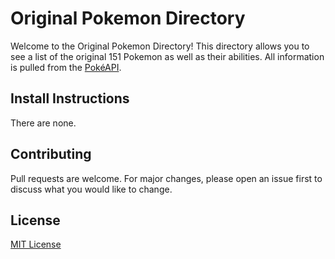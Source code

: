 # Original Pokemon Directory

Welcome to the Original Pokemon Directory! This directory allows you to see a list of the original 151 Pokemon as well as their abilities. All information is pulled from the [PokéAPI](https://pokeapi.co/docs/v2#info).

## Install Instructions

There are none.

## Contributing

Pull requests are welcome. For major changes, please open an issue first to discuss what you would like to change.

## License

[MIT License](https://opensource.org/licenses/MIT)
